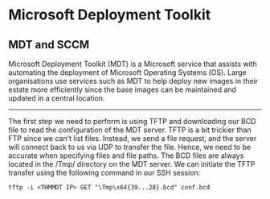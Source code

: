 # Microsoft Deployment Toolkit

## MDT and SCCM

Microsoft Deployment Toolkit (MDT) is a Microsoft service that assists with automating the deployment of Microsoft Operating Systems (OS). Large organisations use services such as MDT to help deploy new images in their estate more efficiently since the base images can be maintained and updated in a central location.

--------------------------------------------------------------------------------------------------

The first step we need to perform is using TFTP and downloading our BCD file to read the configuration of the MDT server. TFTP is a bit trickier than FTP since we can't list files. Instead, we send a file request, and the server will connect back to us via UDP to transfer the file. Hence, we need to be accurate when specifying files and file paths. The BCD files are always located in the /Tmp/ directory on the MDT server. We can initiate the TFTP transfer using the following command in our SSH session:

`tftp -i <THMMDT IP> GET "\Tmp\x64{39...28}.bcd" conf.bcd`
